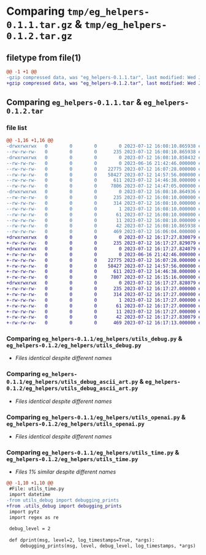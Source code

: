 # Comparing `tmp/eg_helpers-0.1.1.tar.gz` & `tmp/eg_helpers-0.1.2.tar.gz`

## filetype from file(1)

```diff
@@ -1 +1 @@
-gzip compressed data, was "eg_helpers-0.1.1.tar", last modified: Wed Jul 12 16:08:10 2023, max compression
+gzip compressed data, was "eg_helpers-0.1.2.tar", last modified: Wed Jul 12 16:17:27 2023, max compression
```

## Comparing `eg_helpers-0.1.1.tar` & `eg_helpers-0.1.2.tar`

### file list

```diff
@@ -1,16 +1,16 @@
-drwxrwxrwx   0        0        0        0 2023-07-12 16:08:10.865938 eg_helpers-0.1.1/
--rw-rw-rw-   0        0        0      235 2023-07-12 16:08:10.865938 eg_helpers-0.1.1/PKG-INFO
-drwxrwxrwx   0        0        0        0 2023-07-12 16:08:10.858432 eg_helpers-0.1.1/eg_helpers/
--rw-rw-rw-   0        0        0        0 2023-06-16 21:42:46.000000 eg_helpers-0.1.1/eg_helpers/__init__.py
--rw-rw-rw-   0        0        0    22775 2023-07-12 16:07:28.000000 eg_helpers-0.1.1/eg_helpers/utils_debug.py
--rw-rw-rw-   0        0        0    58427 2023-07-12 14:57:56.000000 eg_helpers-0.1.1/eg_helpers/utils_debug_ascii_art.py
--rw-rw-rw-   0        0        0      611 2023-07-12 14:46:38.000000 eg_helpers-0.1.1/eg_helpers/utils_openai.py
--rw-rw-rw-   0        0        0     7806 2023-07-12 14:47:05.000000 eg_helpers-0.1.1/eg_helpers/utils_time.py
-drwxrwxrwx   0        0        0        0 2023-07-12 16:08:10.864936 eg_helpers-0.1.1/eg_helpers.egg-info/
--rw-rw-rw-   0        0        0      235 2023-07-12 16:08:10.000000 eg_helpers-0.1.1/eg_helpers.egg-info/PKG-INFO
--rw-rw-rw-   0        0        0      314 2023-07-12 16:08:10.000000 eg_helpers-0.1.1/eg_helpers.egg-info/SOURCES.txt
--rw-rw-rw-   0        0        0        1 2023-07-12 16:08:10.000000 eg_helpers-0.1.1/eg_helpers.egg-info/dependency_links.txt
--rw-rw-rw-   0        0        0       61 2023-07-12 16:08:10.000000 eg_helpers-0.1.1/eg_helpers.egg-info/requires.txt
--rw-rw-rw-   0        0        0       11 2023-07-12 16:08:10.000000 eg_helpers-0.1.1/eg_helpers.egg-info/top_level.txt
--rw-rw-rw-   0        0        0       42 2023-07-12 16:08:10.865938 eg_helpers-0.1.1/setup.cfg
--rw-rw-rw-   0        0        0      469 2023-07-12 16:06:04.000000 eg_helpers-0.1.1/setup.py
+drwxrwxrwx   0        0        0        0 2023-07-12 16:17:27.830079 eg_helpers-0.1.2/
+-rw-rw-rw-   0        0        0      235 2023-07-12 16:17:27.829079 eg_helpers-0.1.2/PKG-INFO
+drwxrwxrwx   0        0        0        0 2023-07-12 16:17:27.824079 eg_helpers-0.1.2/eg_helpers/
+-rw-rw-rw-   0        0        0        0 2023-06-16 21:42:46.000000 eg_helpers-0.1.2/eg_helpers/__init__.py
+-rw-rw-rw-   0        0        0    22775 2023-07-12 16:07:28.000000 eg_helpers-0.1.2/eg_helpers/utils_debug.py
+-rw-rw-rw-   0        0        0    58427 2023-07-12 14:57:56.000000 eg_helpers-0.1.2/eg_helpers/utils_debug_ascii_art.py
+-rw-rw-rw-   0        0        0      611 2023-07-12 14:46:38.000000 eg_helpers-0.1.2/eg_helpers/utils_openai.py
+-rw-rw-rw-   0        0        0     7807 2023-07-12 16:15:16.000000 eg_helpers-0.1.2/eg_helpers/utils_time.py
+drwxrwxrwx   0        0        0        0 2023-07-12 16:17:27.828079 eg_helpers-0.1.2/eg_helpers.egg-info/
+-rw-rw-rw-   0        0        0      235 2023-07-12 16:17:27.000000 eg_helpers-0.1.2/eg_helpers.egg-info/PKG-INFO
+-rw-rw-rw-   0        0        0      314 2023-07-12 16:17:27.000000 eg_helpers-0.1.2/eg_helpers.egg-info/SOURCES.txt
+-rw-rw-rw-   0        0        0        1 2023-07-12 16:17:27.000000 eg_helpers-0.1.2/eg_helpers.egg-info/dependency_links.txt
+-rw-rw-rw-   0        0        0       61 2023-07-12 16:17:27.000000 eg_helpers-0.1.2/eg_helpers.egg-info/requires.txt
+-rw-rw-rw-   0        0        0       11 2023-07-12 16:17:27.000000 eg_helpers-0.1.2/eg_helpers.egg-info/top_level.txt
+-rw-rw-rw-   0        0        0       42 2023-07-12 16:17:27.830079 eg_helpers-0.1.2/setup.cfg
+-rw-rw-rw-   0        0        0      469 2023-07-12 16:17:13.000000 eg_helpers-0.1.2/setup.py
```

### Comparing `eg_helpers-0.1.1/eg_helpers/utils_debug.py` & `eg_helpers-0.1.2/eg_helpers/utils_debug.py`

 * *Files identical despite different names*

### Comparing `eg_helpers-0.1.1/eg_helpers/utils_debug_ascii_art.py` & `eg_helpers-0.1.2/eg_helpers/utils_debug_ascii_art.py`

 * *Files identical despite different names*

### Comparing `eg_helpers-0.1.1/eg_helpers/utils_openai.py` & `eg_helpers-0.1.2/eg_helpers/utils_openai.py`

 * *Files identical despite different names*

### Comparing `eg_helpers-0.1.1/eg_helpers/utils_time.py` & `eg_helpers-0.1.2/eg_helpers/utils_time.py`

 * *Files 1% similar despite different names*

```diff
@@ -1,10 +1,10 @@
 #File: utils_time.py
 import datetime
-from utils_debug import debugging_prints
+from .utils_debug import debugging_prints
 import pytz
 import regex as re
 
 debug_level = 2
 
 def dprint(msg, level=2, log_timestamps=True, *args):
     debugging_prints(msg, level, debug_level, log_timestamps, *args)
```

